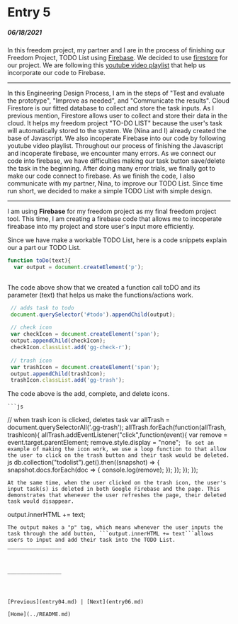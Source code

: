 # Entry 5
##### 06/18/2021


In this freedom project, my partner and I are in the process of finishing our Freedom Project, TODO List using [Firebase](https://firebase.google.com). We decided to use [firestore](https://firebase.google.com/products/firestore) for our project. We are following this [youtube video playlist](https://www.youtube.com/watch?v=4d-gIPGzmK4&list=PL4cUxeGkcC9itfjle0ji1xOZ2cjRGY_WB) that help us incorporate our code to Firebase. 

_________________

In this Engineering Design Process, I am in the steps of "Test and evaluate the prototype", "Improve as needed", and "Communicate the results". Cloud Firestore is our fitted database to collect and store the task inputs. As I previous mention, Firestore allows user to collect and store their data in the cloud. It helps my freedom project "TO-DO LIST" because the user's task will automatically stored to the system. We (Nina and I) already created the base of Javascript. We also incoperate Firebase into our code by following youtube video playlist.  Throughout our process of finishing the Javascript and incoperate firebase, we encounter many errors. As we connect our code into firebase, we have difficulties making our task button save/delete the task in the beginning. After doing many error trials, we finally got to make our code connect to firebase. As we finish the code, I also communicate with my partner, Nina, to improve our TODO List. Since time run short, we decided to make a simple TODO List with simple design.

_________________

I am using **Firebase** for my freedom project as my final freedom project tool. This time, I am creating a firebase code that allows me to incoperate fireabase into my project and store user's input more efficiently.

Since we have make a workable TODO List, here is a code snippets explain our a part our TODO List. 
```js 
function toDo(text){
  var output = document.createElement('p'); 
 
 ```
 The code above show that we created a function call toDO and its parameter (text) that helps us make the functions/actions work. 
 ```js
  // adds task to todo
  document.querySelector('#todo').appendChild(output);
  
  // check icon
  var checkIcon = document.createElement('span');
  output.appendChild(checkIcon);
  checkIcon.classList.add('gg-check-r');
    
  // trash icon
  var trashIcon = document.createElement('span');
  output.appendChild(trashIcon);
  trashIcon.classList.add('gg-trash');
  ```
  The code above is the add, complete, and delete icons. 
  
    ```js
  // when trash icon is clicked, deletes task
  var allTrash = document.querySelectorAll('.gg-trash');
  allTrash.forEach(function(allTrash, trashIcon){
    allTrash.addEventListener("click",function(event){
      var remove = event.target.parentElement;
      remove.style.display = "none";
    ``` 
    To set an example of making the icon work, we use a loop function to that allow the user to click on the trash button and their task would be deleted. 
    ```js 
      db.collection("todolist").get().then((snapshot) => {
        snapshot.docs.forEach(doc => {
          console.log(remove);
        });
      });
    });
  });
  ``` 
 At the same time, when the user clicked on the trash icon, the user's input task(s) is deleted in both Google Firebase and the page. This demonstrates that whenever the user refreshes the page, their deleted task would disappear. 
  ```
  output.innerHTML += text;
  ```
The output makes a "p" tag, which means whenever the user inputs the task through the add button, ```output.innerHTML += text```allows users to input and add their task into the TODO List. 
_________________



_________________




[Previous](entry04.md) | [Next](entry06.md)

[Home](../README.md)